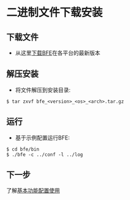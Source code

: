 # 二进制文件下载安装

## 下载文件

- 从这里[下载BFE](https://github.com/baidu/bfe/releases)在各平台的最新版本

## 解压安装

- 将文件解压到安装目录:

```
$ tar zxvf bfe_<version>_<os>_<arch>.tar.gz
```

## 运行

- 基于示例配置运行BFE:

```
$ cd bfe/bin
$ ./bfe -c ../conf -l ../log
```

## 下一步
了解[基本功能配置使用](../example/guide.md)

